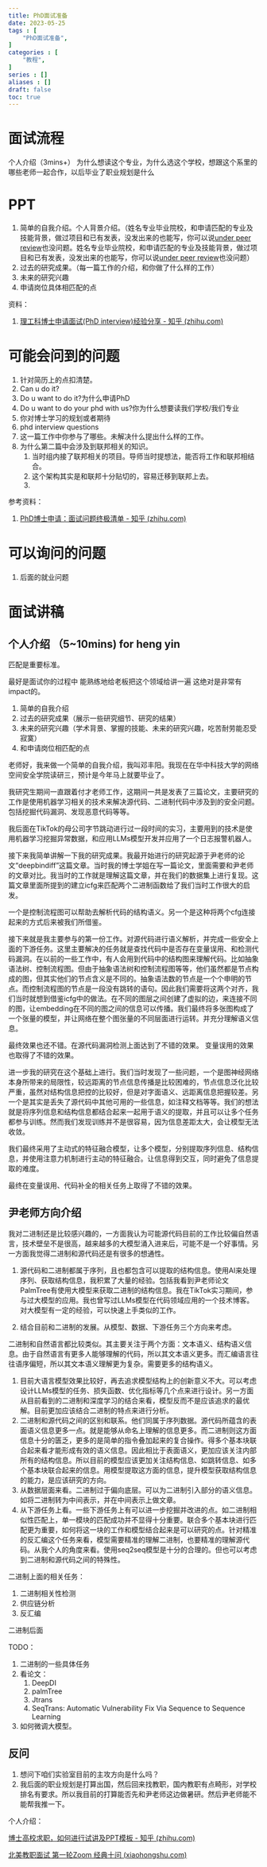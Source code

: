 ```yaml
---
title: PhD面试准备
date: 2023-05-25
tags : [
	"PhD面试准备",
]
categories : [
	"教程",
]
series : []
aliases : []
draft: false
toc: true
---
```


# 面试流程

个人介绍（3mins+）
为什么想读这个专业，为什么选这个学校，想跟这个系里的哪些老师一起合作，以后毕业了职业规划是什么


# PPT
1. 简单的自我介绍。个人背景介绍。（姓名专业毕业院校，和申请匹配的专业及技能背景，做过项目和已有发表，没发出来的也能写，你可以说[under peer review](https://www.zhihu.com/search?q=under%20peer%20review&search_source=Entity&hybrid_search_source=Entity&hybrid_search_extra=%7B%22sourceType%22%3A%22answer%22%2C%22sourceId%22%3A2543747896%7D)也没问题。姓名专业毕业院校，和申请匹配的专业及技能背景，做过项目和已有发表，没发出来的也能写，你可以说[under peer review](https://www.zhihu.com/search?q=under%20peer%20review&search_source=Entity&hybrid_search_source=Entity&hybrid_search_extra=%7B%22sourceType%22%3A%22answer%22%2C%22sourceId%22%3A2543747896%7D)也没问题）
2. 过去的研究成果。（每一篇工作的介绍，和你做了什么样的工作）
3. 未来的研究兴趣
4. 申请岗位具体相匹配的点

资料：
1. [理工科博士申请面试(PhD interview)经验分享 - 知乎 (zhihu.com)](https://zhuanlan.zhihu.com/p/162961719)


# 可能会问到的问题
1. 针对简历上的点扣清楚。
2. Can u do it?
3. Do u want to do it?为什么申请PhD
4. Do u want to do your phd with us?你为什么想要读我们学校/我们专业
5. 你对博士学习的规划或者期待
6. phd interview questions
7. 这一篇工作中你参与了哪些。未解决什么提出什么样的工作。
8. 为什么第二篇中会涉及到联邦相关的知识。
	1. 当时组内接了联邦相关的项目。导师当时提想法，能否将工作和联邦相结合。
	2. 这个架构其实是和联邦十分贴切的，容易迁移到联邦上去。
	3. 

参考资料：
1. [PhD博士申请：面试问题终极清单 - 知乎 (zhihu.com)](https://zhuanlan.zhihu.com/p/110963230)



# 可以询问的问题
1. 后面的就业问题

# 面试讲稿

## 个人介绍 （5~10mins) for heng yin
匹配是重要标准。

最好是面试你的过程中 能熟练地给老板把这个领域给讲一遍 这绝对是非常有impact的。

1. 简单的自我介绍
2. 过去的研究成果（展示一些研究细节、研究的结果）
3. 未来的研究兴趣（学术背景、掌握的技能、未来的研究兴趣，吃苦耐劳能忍受寂寞）
4. 和申请岗位相匹配的点

老师好，我来做一个简单的自我介绍，我叫邓丰阳。我现在在华中科技大学的网络空间安全学院读研三，预计是今年马上就要毕业了。

我研究生期间一直跟着付才老师工作，这期间一共是发表了三篇论文，主要研究的工作是使用机器学习相关的技术来解决源代码、二进制代码中涉及到的安全问题。包括挖掘代码漏洞、发现恶意代码等等。

我后面在TikTok的母公司字节跳动进行过一段时间的实习，主要用到的技术是使用机器学习挖掘异常数据，和应用LLMs模型开发并应用了一个日志报警机器人。

接下来我简单讲解一下我的研究成果。我最开始进行的研究起源于尹老师的论文“deepbindiff”这篇文章。当时我的博士学姐在写一篇论文，里面需要和尹老师的文章对比。我当时的工作就是理解这篇文章，并在我们的数据集上进行复现。这篇文章里面所提到的建立icfg来匹配两个二进制函数给了我们当时工作很大的启发。

一个是控制流程图可以帮助去解析代码的结构语义。另一个是这种将两个cfg连接起来的方式后来被我们所借鉴。

接下来就是我主要参与的第一份工作。对源代码进行语义解析，并完成一些安全上面的下游任务。这里主要解决的任务就是查找代码中是否存在变量误用、和检测代码漏洞。在以前的一些工作中，有人会用到代码中的结构图来理解代码。比如抽象语法树、控制流程图。但由于抽象语法树和控制流程图等等，他们虽然都是节点构成的图，但其实他们的节点含义是不同的。抽象语法数的节点是一个个申明的节点。而控制流程图的节点是一段没有跳转的语句。因此我们需要将这两个对齐，我们当时就想到借鉴icfg中的做法。在不同的图层之间创建了虚拟的边，来连接不同的图，让embedding在不同的图之间的信息可以传播。我们最终将多张图构成了一个张量的模型，并让网络在整个图张量的不同层面进行运转。并充分理解语义信息。

最终效果也还不错。在源代码漏洞检测上面达到了不错的效果。
变量误用的效果也取得了不错的效果。

进一步我的研究在这个基础上进行。我们当时发现了一些问题，一个是图神经网络本身所带来的局限性，较远距离的节点信息传播是比较困难的，节点信息泛化比较严重，虽然对结构信息把控的比较好，但是对字面语义、远距离信息把握较差。另一个是其实是丢失了源代码中其他可用的一些信息，如注释文档等等。我们的想法就是将序列信息和结构信息都结合起来一起用于语义的提取，并且可以让多个任务都参与训练。然而我们发现训练并不是很容易，因为信息差距太大，会让模型无法收敛。

我们最终采用了主动式的特征融合模型，让多个模型，分别提取序列信息、结构信息，并使用注意力机制进行主动的特征融合。让信息得到交互，同时避免了信息提取的难度。

最终在变量误用、代码补全的相关任务上取得了不错的效果。


## 尹老师方向介绍
我对二进制还是比较感兴趣的，一方面我认为可能源代码目前的工作比较偏自然语言，技术壁垒不是很高，越来越多的大模型涌入进来后，可能不是一个好事情。另一方面我觉得二进制和源代码还是有很多的想通性。

1. 源代码和二进制都属于序列，且也都包含可以提取的结构信息。使用AI来处理序列、获取结构信息，我积累了大量的经验。包括我看到尹老师论文PalmTree有使用大模型来获取二进制的结构信息。我在TikTok实习期间，参与过大模型的应用。我也曾写过LLMs模型在代码领域应用的一个技术博客。对大模型有一定的经验，可以快速上手类似的工作。


3. 结合目前和二进制的发展。从模型、数据、下游任务三个方向来考虑。

二进制和自然语言都比较类似。其主要关注于两个方面：文本语义、结构语义信息。由于自然语言有更多人能够理解的代码，所以其文本语义更多。而汇编语言往往语序偏短，所以其文本语义理解更为复杂。需要更多的结构语义。

1. 目前大语言模型效果比较好，再去追求模型结构上的创新意义不大。可以考虑设计LLMs模型的任务、损失函数、优化指标等几个点来进行设计。另一方面从目前看到的二进制和深度学习的结合来看，模型反而不是应该追求的最优解。目前更加应该结合二进制的特点来进行分析。
2. 二进制和源代码之间的区别和联系。他们同属于序列数据。源代码所蕴含的表面语义信息更多一点。就是能够从命名上理解的信息更多。而二进制则这方面信息十分的匮乏，更多的是简单的指令叠加起来的复合操作。得多个基本块联合起来看才能形成有效的语义信息。因此相比于表面语义，更加应该关注内部所有的结构信息。所以目前的模型应该更加关注结构信息、如跳转信息、如多个基本块联合起来的信息。用模型提取这方面的信息，提升模型获取结构信息的能力，是应该研究的方向。
3. 从数据层面来看。二进制过于偏向底层。可以为二进制引入部分的语义信息。如将二进制转为中间表示，并在中间表示上做文章。
4. 从下游任务上看。一些下游任务上有可以进一步挖掘并改进的点。如二进制相似性匹配上，单一模块的匹配成功并不显得十分重要。联合多个基本块进行匹配更为重要，如何将这一块的工作和模型结合起来是可以研究的点。针对精准的反汇编这个任务来看，模型需要精准的理解二进制，也要精准的理解源代码。从我个人的角度来看。使用seq2seq模型是十分的合理的。但也可以考虑到二进制和源代码之间的特殊性。

二进制上面的相关任务：
1. 二进制相关性检测
2. 供应链分析
3. 反汇编

二进制后面

TODO：
1. 二进制的一些具体任务
2. 看论文：
	1. DeepDI
	2. palmTree
	3. Jtrans
	4. SeqTrans: Automatic Vulnerability Fix Via Sequence to Sequence Learning
3. 如何微调大模型。

## 反问

1. 想问下咱们实验室目前的主攻方向是什么吗？
2. 我后面的职业规划是打算出国，然后回来找教职，国内教职有点畸形，对学校排名有要求。所以我目前的打算能否先和尹老师这边做暑研。然后尹老师能不能帮我推一下。



个人介绍：



[博士高校求职，如何进行试讲及PPT模板 - 知乎 (zhihu.com)](https://zhuanlan.zhihu.com/p/384426874)

[北美教职面试 第一轮Zoom 经典十问 (xiaohongshu.com)](https://www.xiaohongshu.com/explore/64556a300000000007038fd0)


